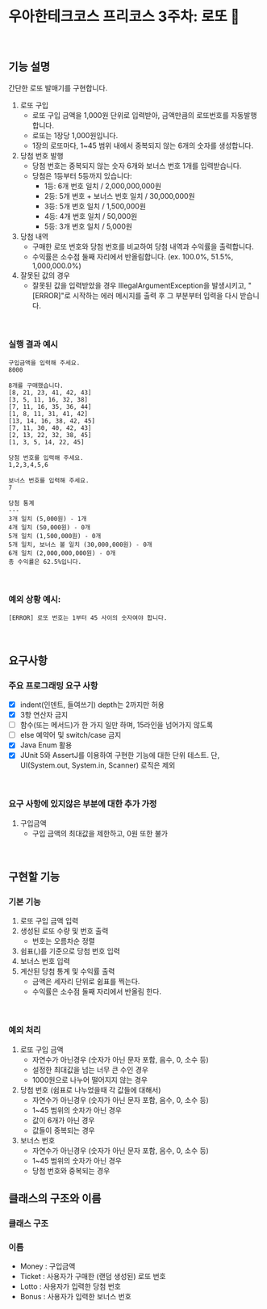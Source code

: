 # 우아한테크코스 프리코스 3주차: 로또 :money_with_wings:

<br>

## 기능 설명

간단한 로또 발매기를 구현합니다.

1. 로또 구입
    - 로또 구입 금액을 1,000원 단위로 입력받아, 금액만큼의 로또번호를 자동발행합니다.
    - 로또는 1장당 1,000원입니다.
    - 1장의 로또마다, 1~45 범위 내에서 중복되지 않는 6개의 숫자를 생성합니다.
2. 당첨 번호 발행
    - 당첨 번호는 중복되지 않는 숫자 6개와 보너스 번호 1개를 입력받습니다.
    - 당첨은 1등부터 5등까지 있습니다:
        - 1등: 6개 번호 일치 / 2,000,000,000원
        - 2등: 5개 번호 + 보너스 번호 일치 / 30,000,000원
        - 3등: 5개 번호 일치 / 1,500,000원
        - 4등: 4개 번호 일치 / 50,000원
        - 5등: 3개 번호 일치 / 5,000원
3. 당첨 내역
    - 구매한 로또 번호와 당첨 번호를 비교하여 당첨 내역과 수익률을 출력합니다.
    - 수익률은 소수점 둘째 자리에서 반올림합니다. (ex. 100.0%, 51.5%, 1,000,000.0%)
4. 잘못된 값의 경우
    - 잘못된 값을 입력받았을 경우 IllegalArgumentException을 발생시키고, "[ERROR]"로 시작하는 에러 메시지를 출력 후 그 부분부터 입력을 다시 받습니다.

<br>

### 실행 결과 예시

```
구입금액을 입력해 주세요.
8000

8개를 구매했습니다.
[8, 21, 23, 41, 42, 43] 
[3, 5, 11, 16, 32, 38] 
[7, 11, 16, 35, 36, 44] 
[1, 8, 11, 31, 41, 42] 
[13, 14, 16, 38, 42, 45] 
[7, 11, 30, 40, 42, 43] 
[2, 13, 22, 32, 38, 45] 
[1, 3, 5, 14, 22, 45]

당첨 번호를 입력해 주세요.
1,2,3,4,5,6

보너스 번호를 입력해 주세요.
7

당첨 통계
---
3개 일치 (5,000원) - 1개
4개 일치 (50,000원) - 0개
5개 일치 (1,500,000원) - 0개
5개 일치, 보너스 볼 일치 (30,000,000원) - 0개
6개 일치 (2,000,000,000원) - 0개
총 수익률은 62.5%입니다.
```

<br>

### 예외 상황 예시:

```
[ERROR] 로또 번호는 1부터 45 사이의 숫자여야 합니다.
```

<br>

## 요구사항

### 주요 프로그래밍 요구 사항

- [x] indent(인덴트, 들여쓰기) depth는 2까지만 허용
- [x] 3항 연산자 금지
- [ ] 함수(또는 메서드)가 한 가지 일만 하며, 15라인을 넘어가지 않도록
- [ ] else 예약어 및 switch/case 금지
- [x] Java Enum 활용
- [x] JUnit 5와 AssertJ를 이용하여 구현한 기능에 대한 단위 테스트. 단, UI(System.out, System.in, Scanner) 로직은 제외

<br>

### 요구 사항에 있지않은 부분에 대한 추가 가정

1. 구입금액
    - 구입 금액의 최대값을 제한하고, 0원 또한 불가

<br>

## 구현할 기능

### 기본 기능

1. 로또 구입 금액 입력
2. 생성된 로또 수량 및 번호 출력
    - 번호는 오름차순 정렬
3. 쉼표(,)를 기준으로 당첨 번호 입력
4. 보너스 번호 입력
5. 계산된 당첨 통계 및 수익률 출력
    - 금액은 세자리 단위로 쉼표를 찍는다.
    - 수익률은 소수점 둘째 자리에서 반올림 한다.

<br>

### 예외 처리

1. 로또 구입 금액
    - 자연수가 아닌경우 (숫자가 아닌 문자 포함, 음수, 0, 소수 등)
    - 설정한 최대값을 넘는 너무 큰 수인 경우
    - 1000원으로 나누어 떨어지지 않는 경우
2. 당첨 번호 (쉼표로 나누었을때 각 값들에 대해서)
    - 자연수가 아닌경우 (숫자가 아닌 문자 포함, 음수, 0, 소수 등)
    - 1~45 범위의 숫자가 아닌 경우
    - 값이 6개가 아닌 경우
    - 값들이 중복되는 경우
3. 보너스 번호
    - 자연수가 아닌경우 (숫자가 아닌 문자 포함, 음수, 0, 소수 등)
    - 1~45 범위의 숫자가 아닌 경우
    - 당첨 번호와 중복되는 경우

## 클래스의 구조와 이름

### 클래스 구조

### 이름

- Money : 구입금액
- Ticket : 사용자가 구매한 (랜덤 생성된) 로또 번호
- Lotto : 사용자가 입력한 당첨 번호
- Bonus : 사용자가 입력한 보너스 번호
